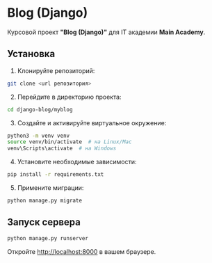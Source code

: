 # Blog (Django)

Курсовой проект **"Blog (Django)"** для IT академии **Main Academy**.

## Установка

1. Клонируйте репозиторий:
```bash
git clone <url репозитория>
```

2. Перейдите в директорию проекта:
```bash
cd django-blog/myblog
```

3. Создайте и активируйте виртуальное окружение:
```bash
python3 -m venv venv
source venv/bin/activate  # на Linux/Mac
venv\Scripts\activate  # на Windows
```

4. Установите необходимые зависимости:
```bash
pip install -r requirements.txt
```

5. Примените миграции:
```bash
python manage.py migrate
```

## Запуск сервера

```bash
python manage.py runserver
```

Откройте [http://localhost:8000](http://localhost:8000) в вашем браузере.

<!-- ## Функционал -->

<!-- Опишите основные возможности и функции вашего Django-проекта. -->

<!-- ## Лицензия -->

<!-- Данный проект распространяется под лицензией MIT. Смотрите файл `LICENSE` для деталей. -->
